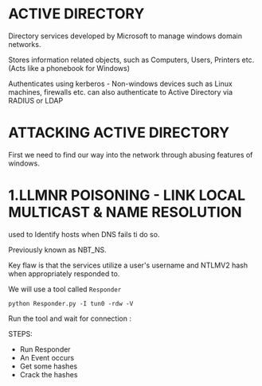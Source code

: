 # ACTIVE DIRECTORY

Directory services developed by Microsoft to manage windows domain networks.

Stores information related objects, such as Computers, Users, Printers etc. (Acts like a phonebook for Windows)

Authenticates using kerberos - Non-windows devices such as Linux machines, firewalls etc. can also authenticate to Active Directory via RADIUS or LDAP


# ATTACKING ACTIVE DIRECTORY 
First we need to find our way into the network through abusing features of windows.

# 1.LLMNR POISONING - LINK LOCAL MULTICAST & NAME RESOLUTION
used to Identify hosts when DNS fails ti do so.

Previously known as NBT_NS.

Key flaw is that the services utilize a user's username and NTLMV2 hash when appropriately responded to.

We will use a tool called `Responder`

`python Responder.py -I tun0 -rdw -V`

Run the tool and wait for connection :

STEPS:
- Run Responder
- An Event occurs
- Get some hashes
- Crack the hashes 


